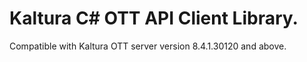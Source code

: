 # Kaltura C# OTT API Client Library.
Compatible with Kaltura OTT server version 8.4.1.30120 and above.
